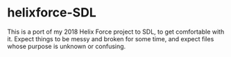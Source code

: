 # helixforce-SDL

This is a port of my 2018 Helix Force project to SDL, to get comfortable with it. Expect things to be messy and broken for some time, and expect files whose purpose is unknown or confusing.
